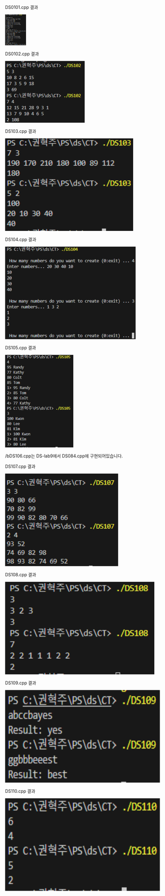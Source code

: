 DS0101.cpp 결과 <br>

<img src="https://github.com/HyeokjuCHu/22100062_KHJ_DS/blob/master/CT/results/DS101.png?raw=true" height="100">

DS0102.cpp 결과 <br>

<img src="https://github.com/HyeokjuCHu/22100062_KHJ_DS/blob/master/CT/results/DS102.png?raw=true" height="200">

DS103.cpp 결과 <br>

<img src="https://github.com/HyeokjuCHu/22100062_KHJ_DS/blob/master/CT/results/DS103.png?raw=true" height="300">

DS104.cpp 결과 <br>

<img src="https://github.com/HyeokjuCHu/22100062_KHJ_DS/blob/master/CT/results/DS104.png?raw=true" height="300">

DS105.cpp 결과 <br>

<img src="https://github.com/HyeokjuCHu/22100062_KHJ_DS/blob/master/CT/results/DS105.png?raw=true" height="300">

/bDS106.cpp는 DS-lab9에서 DS084.cpp에 구현되어있습니다.

DS107.cpp 결과 <br>

<img src="https://github.com/HyeokjuCHu/22100062_KHJ_DS/blob/master/CT/results/DS107.png?raw=true" height="300">

DS108.cpp 결과 <br>

<img src="https://github.com/HyeokjuCHu/22100062_KHJ_DS/blob/master/CT/results/DS108.png?raw=true" height="300">

DS109.cpp 결과 <br>

<img src="https://github.com/HyeokjuCHu/22100062_KHJ_DS/blob/master/CT/results/DS109.png?raw=true" height="300">

DS110.cpp 결과 <br>

<img src="https://github.com/HyeokjuCHu/22100062_KHJ_DS/blob/master/CT/results/DS110.png?raw=true" height="300">